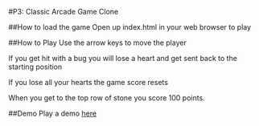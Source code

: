 #P3: Classic Arcade Game Clone

##How to load the game
Open up index.html in your web browser to play

##How to Play
Use the arrow keys to move the player

If you get hit with a bug you will lose a heart and get sent back to the starting position

If you lose all your hearts the game score resets

When you get to the top row of stone you score 100 points.

##Demo
Play a demo [here](http://pmarashian.github.io/frontend-nanodegree-arcade-game/)